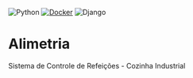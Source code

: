 ![Python](https://img.shields.io/badge/Python-3776AB?style=for-the-badge&logo=python&logoColor=white)
[![Docker](https://img.shields.io/badge/Docker-2496ED?logo=docker&logoColor=fff)](#)
![Django](https://img.shields.io/badge/Django-%23092E20.svg?logo=django&logoColor=white)


# Alimetria
Sistema de Controle de Refeições - Cozinha Industrial
